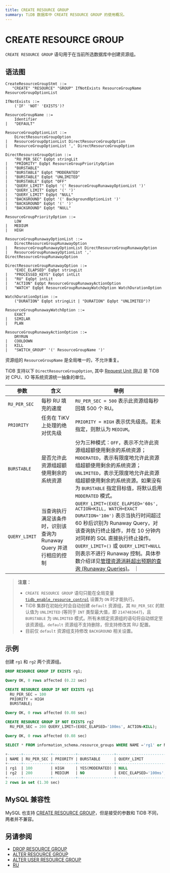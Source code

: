 ```yaml
---
title: CREATE RESOURCE GROUP
summary: TiDB 数据库中 CREATE RESOURCE GROUP 的使用概况。
---
```


# CREATE RESOURCE GROUP

`CREATE RESOURCE GROUP` 语句用于在当前所选数据库中创建资源组。

## 语法图

```ebnf+diagram
CreateResourceGroupStmt ::=
   "CREATE" "RESOURCE" "GROUP" IfNotExists ResourceGroupName ResourceGroupOptionList

IfNotExists ::=
    ('IF' 'NOT' 'EXISTS')?

ResourceGroupName ::=
    Identifier
|   "DEFAULT"

ResourceGroupOptionList ::=
    DirectResourceGroupOption
|   ResourceGroupOptionList DirectResourceGroupOption
|   ResourceGroupOptionList ',' DirectResourceGroupOption

DirectResourceGroupOption ::=
    "RU_PER_SEC" EqOpt stringLit
|   "PRIORITY" EqOpt ResourceGroupPriorityOption
|   "BURSTABLE"
|   "BURSTABLE" EqOpt "MODERATED"
|   "BURSTABLE" EqOpt "UNLIMITED"
|   "BURSTABLE" EqOpt "OFF"
|   "QUERY_LIMIT" EqOpt '(' ResourceGroupRunawayOptionList ')'
|   "QUERY_LIMIT" EqOpt '(' ')'
|   "QUERY_LIMIT" EqOpt "NULL"
|   "BACKGROUND" EqOpt '(' BackgroundOptionList ')'
|   "BACKGROUND" EqOpt '(' ')'
|   "BACKGROUND" EqOpt "NULL"

ResourceGroupPriorityOption ::=
    LOW
|   MEDIUM
|   HIGH

ResourceGroupRunawayOptionList ::= 
    DirectResourceGroupRunawayOption
|   ResourceGroupRunawayOptionList DirectResourceGroupRunawayOption
|   ResourceGroupRunawayOptionList ',' DirectResourceGroupRunawayOption

DirectResourceGroupRunawayOption ::=
    "EXEC_ELAPSED" EqOpt stringLit
|   "PROCESSED_KEYS" EqOpt intLit
|   "RU" EqOpt intLit
|   "ACTION" EqOpt ResourceGroupRunawayActionOption
|   "WATCH" EqOpt ResourceGroupRunawayWatchOption WatchDurationOption

WatchDurationOption ::=
    ("DURATION" EqOpt stringLit | "DURATION" EqOpt "UNLIMITED")?

ResourceGroupRunawayWatchOption ::=
    EXACT
|   SIMILAR
|   PLAN

ResourceGroupRunawayActionOption ::=
    DRYRUN
|   COOLDOWN
|   KILL
|   "SWITCH_GROUP" '(' ResourceGroupName ')'
```

资源组的 `ResourceGroupName` 是全局唯一的，不允许重复。

TiDB 支持以下 `DirectResourceGroupOption`, 其中 [Request Unit (RU)](/tidb-resource-control-ru-groups.md#什么是-request-unit-ru) 是 TiDB 对 CPU、IO 等系统资源统一抽象的单位。

| 参数            | 含义           | 举例                                   |
|---------------|--------------|--------------------------------------|
| `RU_PER_SEC`  | 每秒 RU 填充的速度 | `RU_PER_SEC = 500` 表示此资源组每秒回填 500 个 RU。 |
| `PRIORITY`    | 任务在 TiKV 上处理的绝对优先级  | `PRIORITY = HIGH` 表示优先级高。若未指定，则默认为 `MEDIUM`。 |
| `BURSTABLE`   | 是否允许此资源组超额使用剩余的系统资源 | 分为三种模式：`OFF`，表示不允许此资源组超额使用剩余的系统资源；`MODERATED`，表示有限度地允许此资源组超额使用剩余的系统资源；`UNLIMITED`，表示无限度地允许此资源组超额使用剩余的系统资源。如果没有为 `BURSTABLE` 指定目标值，将默认启用 `MODERATED` 模式。 |
| `QUERY_LIMIT` | 当查询执行满足该条件时，识别该查询为 Runaway Query 并进行相应的控制 | `QUERY_LIMIT=(EXEC_ELAPSED='60s', ACTION=KILL, WATCH=EXACT DURATION='10m')` 表示当执行时间超过 60 秒后识别为 Runaway Query，对该查询执行终止操作，并在 10 分钟内对同样的 SQL 直接执行终止操作。`QUERY_LIMIT=()` 或 `QUERY_LIMIT=NULL` 则表示不进行 Runaway 控制。具体参数介绍详见[管理资源消耗超出预期的查询 (Runaway Queries)](/tidb-resource-control-runaway-queries.md)。 ｜

> **注意：**
>
> - `CREATE RESOURCE GROUP` 语句只能在全局变量 [`tidb_enable_resource_control`](/system-variables.md#tidb_enable_resource_control-从-v660-版本开始引入) 设置为 `ON` 时才能执行。
> - TiDB 集群在初始化时会自动创建 `default` 资源组，其 `RU_PER_SEC` 的默认值为 `UNLIMITED` (等同于 `INT` 类型最大值，即 `2147483647`)，且 `BURSTABLE` 为 `UNLIMITED` 模式。所有未绑定资源组的语句将自动绑定至该资源组。`default` 资源组不支持删除，但支持修改其 RU 配置。
> - 目前仅 `default` 资源组支持修改 `BACKGROUND` 相关设置。

## 示例

创建 `rg1` 和 `rg2` 两个资源组。

```sql
DROP RESOURCE GROUP IF EXISTS rg1;
```

```sql
Query OK, 0 rows affected (0.22 sec)
```

```sql
CREATE RESOURCE GROUP IF NOT EXISTS rg1
  RU_PER_SEC = 100
  PRIORITY = HIGH
  BURSTABLE;
```

```sql
Query OK, 0 rows affected (0.08 sec)
```

```sql
CREATE RESOURCE GROUP IF NOT EXISTS rg2
  RU_PER_SEC = 200 QUERY_LIMIT=(EXEC_ELAPSED='100ms', ACTION=KILL);
```

```sql
Query OK, 0 rows affected (0.08 sec)
```

```sql
SELECT * FROM information_schema.resource_groups WHERE NAME ='rg1' or NAME = 'rg2';
```

```sql
+------+------------+----------+----------------+-----------------------------------+------------+
| NAME | RU_PER_SEC | PRIORITY | BURSTABLE      | QUERY_LIMIT                       | BACKGROUND |
+------+------------+----------+----------------+-----------------------------------+------------+
| rg1  | 100        | HIGH     | YES(MODERATED) | NULL                              | NULL       |
| rg2  | 200        | MEDIUM   | NO             | EXEC_ELAPSED='100ms', ACTION=KILL | NULL       |
+------+------------+----------+----------------+-----------------------------------+------------+
2 rows in set (1.30 sec)
```

## MySQL 兼容性

MySQL 也支持 [CREATE RESOURCE GROUP](https://dev.mysql.com/doc/refman/8.0/en/create-resource-group.html)，但是接受的参数和 TiDB 不同，两者并不兼容。

## 另请参阅

* [DROP RESOURCE GROUP](/sql-statements/sql-statement-drop-resource-group.md)
* [ALTER RESOURCE GROUP](/sql-statements/sql-statement-alter-resource-group.md)
* [ALTER USER RESOURCE GROUP](/sql-statements/sql-statement-alter-user.md#修改用户绑定的资源组)
* [RU](/tidb-resource-control-ru-groups.md#什么是-request-unit-ru)
